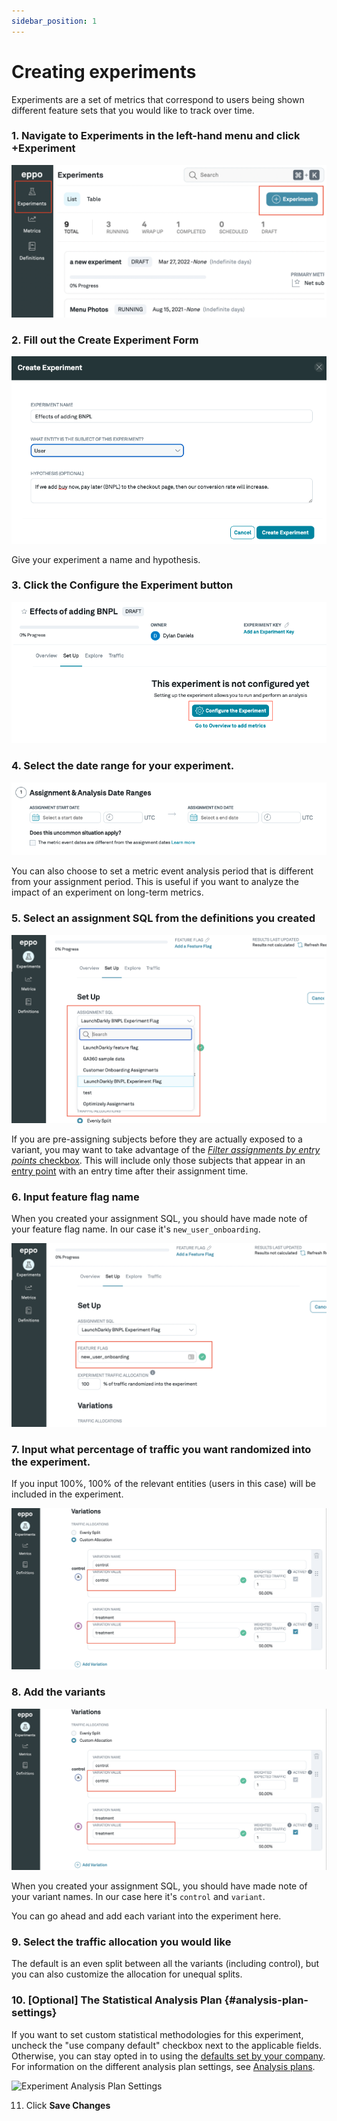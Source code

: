 ```yaml
---
sidebar_position: 1
---
```


# Creating experiments

Experiments are a set of metrics that correspond to users being shown different feature sets that you would like to track over time.

### 1. Navigate to **Experiments** in the left-hand menu and click **+Experiment**

![Create experiment](../../../../static/img/building-experiments/create-experiment.png)

### 2. Fill out the **Create Experiment** Form

![Fill experiment form](../../../../static/img/building-experiments/fill-create-experiment-form.png)

Give your experiment a name and hypothesis.

### 3. Click the **Configure the Experiment** button

![Configure experiment](../../../../static/img/building-experiments/set-up-and-configure-experiment.png)

### 4. Select the date range for your experiment.

![Select dates](../../../../static/img/building-experiments/select-dates.png)

You can also choose to set a metric event analysis period that is different from your assignment period. This is useful if you want to analyze the impact of an experiment on long-term metrics.

### 5. Select an assignment SQL from the definitions you created

![Choose assignment SQL](../../../../static/img/building-experiments/choose-assignment-sql-in-experiment.png)

If you are pre-assigning subjects before they are actually exposed to a variant, you may want to take advantage of the [*Filter assignments by entry points* checkbox](./filter-assignments-by-entry-point). This will include only those subjects that appear in an [entry point](../../planning-experiments/setting_up_the_sample_size_calculator#creating-entry-points) with an entry time after their assignment time.

### 6. Input feature flag name

When you created your assignment SQL, you should have made note of your feature flag name. In our case it's `new_user_onboarding`.

![Configure experiment](../../../../static/img/building-experiments/choose-feature-flag-in-experiment.png)

### 7. Input what percentage of traffic you want randomized into the experiment.

If you input 100%, 100% of the relevant entities (users in this case) will be included in the experiment.

![Percent Traffic](../../../../static/img/building-experiments/name-variants.png)

### 8. Add the variants

![Add variants](../../../../static/img/building-experiments/name-variants.png)

When you created your assignment SQL, you should have made note of your variant names. In our case here it's `control` and `variant`.

You can go ahead and add each variant into the experiment here.

### 9. Select the traffic allocation you would like

The default is an even split between all the variants (including control), but you can also customize the allocation for unequal splits.

### 10. [Optional] The Statistical Analysis Plan {#analysis-plan-settings}
If you want to set custom statistical methodologies for this experiment, uncheck
the "use company default" checkbox next to the applicable fields. Otherwise, you
can stay opted in to using
the [defaults set by your company](../../../administration/setting-statistical-analysis-plan-defaults.md).
For information on the different analysis plan settings, see [Analysis plans](../../planning-experiments/analysis-plans.md).

![Experiment Analysis Plan Settings](/img/building-experiments/experiment-setup-statistical-analysis-plans.gif)

11. Click **Save Changes**
